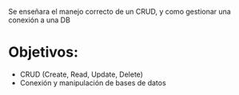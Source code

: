 Se enseñara el manejo correcto de un CRUD, y como gestionar una conexión a una DB

# Objetivos:

- CRUD (Create, Read, Update, Delete)
- Conexión y manipulación de bases de datos